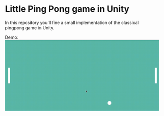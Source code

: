 # Little Ping Pong game in Unity

In this repository you'll fine a small implementation of the classical pingpong game in Unity.

Demo: 
![Demo](https://github.com/SimoMarrouss/2d-sim/blob/main/demo.gif "Demo")
